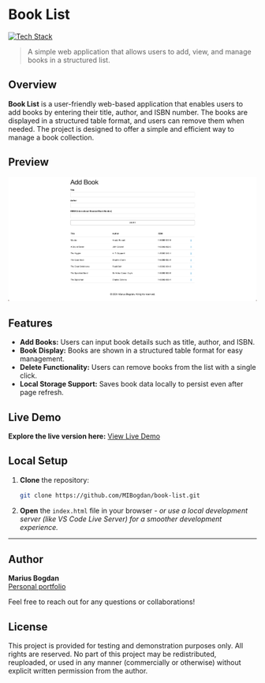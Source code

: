 # Book List


[![Tech Stack](https://img.shields.io/badge/HTML%20%7C%20CSS%20%7C%20JavaScript-black?style=flat-square)](#)


> A simple web application that allows users to add, view, and manage books in a structured list.


## Overview
**Book List** is a user-friendly web-based application that enables users to add books by entering their title, author, and ISBN number. The books are displayed in a structured table format, and users can remove them when needed. The project is designed to offer a simple and efficient way to manage a book collection.


## Preview

<p align="center">
  <img src="preview.png" alt="Project Preview" width="600">
</p>

## Features
- **Add Books:** Users can input book details such as title, author, and ISBN.
- **Book Display:** Books are shown in a structured table format for easy management.
- **Delete Functionality:** Users can remove books from the list with a single click.
- **Local Storage Support:** Saves book data locally to persist even after page refresh.


## Live Demo
**Explore the live version here:** [View Live Demo](https://marius-bogdan.com/projects/book-list/)

## Local Setup
1. **Clone** the repository:
   ```bash
   git clone https://github.com/MIBogdan/book-list.git
   ```
2. **Open** the `index.html` file in your browser
   *- or use a local development server (like VS Code Live Server) for a smoother development experience.*


---

## Author
**Marius Bogdan**  
[Personal portfolio](https://marius-bogdan.com/)

Feel free to reach out for any questions or collaborations!

## License

This project is provided for testing and demonstration purposes only. All rights are reserved. No part of this project may be redistributed, reuploaded, or used in any manner (commercially or otherwise) without explicit written permission from the author.
